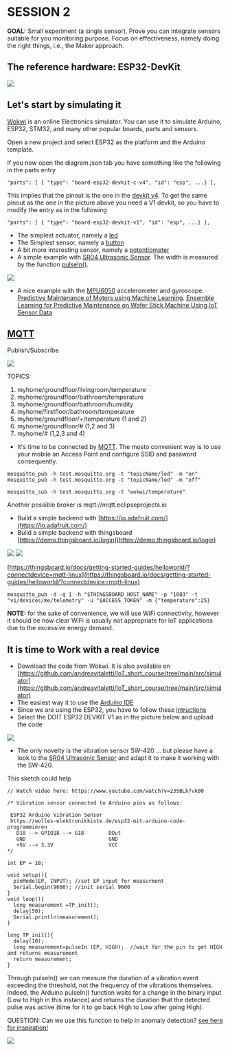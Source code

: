 # SESSION 2

**GOAL:** Small experiment (a single sensor). Prove you can integrate sensors suitable for you monitoring purpose.  Focus on effectiveness, namely doing the right things, i.e., the Maker approach.

## The reference hardware: ESP32-DevKit

![](assets/images/esp32_dev_kit_pinout_v1_mischianti.jpg)

## Let's start by simulating it

[Wokwi](https://docs.wokwi.com/) is an online Electronics simulator. You can use it to simulate Arduino, ESP32, STM32, and many other popular boards, parts and sensors.

Open a new project and select ESP32 as the platform and the Arduino template. 

If you now open the diagram.json tab you have something like the following in the parts entry

```
"parts": [ { "type": "board-esp32-devkit-c-v4", "id": "esp", ...} ],
```

This implies that the pinout is the one in the [devkit v4](https://mischianti.org/esp32-devkitc-v4-high-resolution-pinout-and-specs/). 
To get the same pinout as the one in the picture above you need a V1 devkit, so you have to modify 
the entry as in the following

```
"parts": [ { "type": "board-esp32-devkit-v1", "id": "esp", ...} ],
```

* The simplest actuator, namely a [led](https://wokwi.com/projects/367336864678247425)
* The Simplest sensor, namely a [button](https://wokwi.com/projects/367336996835545089)
* A bit more interesting sensor, namely a [potentiometer](https://wokwi.com/projects/367338868313181185)
* A simple example with [SR04 Ultrasonic Sensor](https://wokwi.com/projects/367320442567677953). The width is measured by the function [pulseIn()](https://www.arduino.cc/reference/en/language/functions/advanced-io/pulsein/).


![](assets/images/2023-07-18-14-16-39.png)

* A nice example with the [MPU6050](https://randomnerdtutorials.com/esp32-mpu-6050-accelerometer-gyroscope-arduino/) accelerometer and gyroscope. [Predictive Maintenance of Motors using Machine Learning](https://www.ijnrd.org/papers/IJNRD2404282.pdf). [Ensemble Learning for Predictive Maintenance on Wafer Stick Machine Using IoT Sensor Data](https://doi.org/10.1109/ICOSICA49951.2020.9243180)

## [MQTT](https://dev.to/hivemq_/series/18762)

Publish/Subscribe 

![](assets/images/2024-10-25-05-01-31.png)

TOPICS:
1.  myhome/groundfloor/livingroom/temperature
2.  myhome/groundfloor/bathroom/temperature
3.  myhome/groundfloor/bathroom/humidity
4.  myhome/firstfloor/bathroom/temperature
5.  myhome/groundfloor/+/temperature (1 and 2)
6.  myhome/groundfloor/# (1,2 and 3)
7.  myhome/# (1,2,3 and 4)


* It's time to be connected by [MQTT](https://wokwi.com/projects/367405831605855233). The mosto convenient way is to use your mobile an Access Point and configure SSID and password consequently.

```
mosquitto_pub -h test.mosquitto.org -t "topicName/led" -m "on"
mosquitto_pub -h test.mosquitto.org -t "topicName/led" -m "off"
```

```
mosquitto_sub -h test.mosquitto.org -t "wokwi/temperature"
```

Another possible broker is mqtt://mqtt.eclipseprojects.io

* Build a simple backend with [https://io.adafruit.com/](https://io.adafruit.com/)
* Build a simple backend with thingsboard [https://demo.thingsboard.io/login](https://demo.thingsboard.io/login)

![](assets/images/2023-07-04-16-31-57.png)
![](assets/images/2023-07-04-16-33-07.png)

[https://thingsboard.io/docs/getting-started-guides/helloworld/?connectdevice=mqtt-linux](https://thingsboard.io/docs/getting-started-guides/helloworld/?connectdevice=mqtt-linux)

```
mosquitto_pub -d -q 1 -h "$THINGSBOARD_HOST_NAME" -p "1883" -t "v1/devices/me/telemetry" -u "$ACCESS_TOKEN" -m {"temperature":25}
```

**NOTE:** for the sake of convenience, we will use WiFi connectivity, however it should be now clear WiFi is usually not appropriate for IoT applications due to the excessive energy demand. 

## It is time to Work with a real device

* Download the code from Wokwi. It is also available on [https://github.com/andreavitaletti/IoT_short_course/tree/main/src/simulator](https://github.com/andreavitaletti/IoT_short_course/tree/main/src/simulator)
* The easiest way it to use the [Arduino IDE](https://support.arduino.cc/hc/en-us/articles/360019833020-Download-and-install-Arduino-IDE) 
* Since we are using the ESP32, you have to follow these [intructions](https://randomnerdtutorials.com/installing-the-esp32-board-in-arduino-ide-windows-instructions/)
* Select the DOIT ESP32 DEVKIT V1 as in the picture below and upload the code

![](assets/images/2023-07-18-13-48-40.png)

* The only novelty is the vibration sensor SW-420 ... but please have a look to the [SR04 Ultrasonic Sensor](https://wokwi.com/projects/367320442567677953) and adapt it to make it working with the SW-420. 

This sketch could help

```
// Watch video here: https://www.youtube.com/watch?v=235BLk7vk00

/* Vibration sensor connected to Arduino pins as follows:
 
 ESP32 Arduino Vibration Sensor
 https://wolles-elektronikkiste.de/esp32-mit-arduino-code-programmieren
   D18 --> GPIO18 --> G18        DOut
   GND                           GND
   +5V --> 3.3V                  VCC      
*/

int EP = 18;

void setup(){
  pinMode(EP, INPUT); //set EP input for measurment
  Serial.begin(9600); //init serial 9600
}
void loop(){
  long measurement =TP_init();
  delay(50);
  Serial.println(measurement);
}

long TP_init(){
  delay(10);
  long measurement=pulseIn (EP, HIGH);  //wait for the pin to get HIGH and returns measurement
  return measurement;
}

```

Through pulseIn() we can measure the duration of a vibration event exceeding the threshold, not the frequency of the vibrations themselves. Indeed, the Arduino pulseIn() function waits for a change in the binary input (Low to High in this instance) and returns the duration that the detected pulse was active (time for it to go back High to Low after going High).

QUESTION: Can we use this function to help in anomaly detection? [see here for inspiration!](https://www.mdpi.com/1424-8220/22/16/6015)

![](assets/images/com.gif)